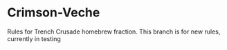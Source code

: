 # Crimson-Veche
Rules for Trench Crusade homebrew fraction.
This branch is for new rules, currently in testing 
